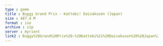```yaml
---
type : game
title : Buggy Grand Prix - Kattobi! Daisakusen (Japan)
size : 487.4 M
format : iso
archive : zip
server : myrient
link2 : Buggy%20Grand%20Prix%20-%20Kattobi%21%20Daisakusen%20%28Japan%29
---
```

